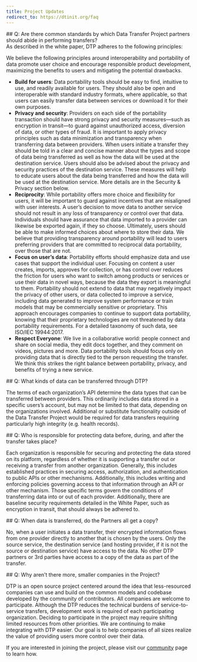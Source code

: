 ```yaml
---
title: Project Updates
redirect_to: https://dtinit.org/faq
---
```

<div class="section" markdown="1">
## Q: Are there common standards by which Data Transfer Project partners should abide in performing transfers?
<div class="mustache">
</div>
As described in the white paper, DTP adheres to the following principles:

We believe the following principles around interoperability and portability of data promote user choice and encourage responsible product development, maximizing the benefits to users and mitigating the potential drawbacks.

  * **Build for users**: Data portability tools should be easy to find, intuitive to use, and readily available for users. They should also be open and interoperable with standard industry formats, where applicable, so that users can easily transfer data between services or download it for their own purposes.
  * **Privacy and security**: Providers on each side of the portability transaction should have strong privacy and security measures—such as encryption in transit—to guard against unauthorized access, diversion of data, or other types of fraud. It is important to apply privacy principles such as data minimization and transparency when transferring data between providers. When users initiate a transfer they should be told in a clear and concise manner about the types and scope of data being transferred as well as how the data will be used at the destination service. Users should also be advised about the privacy and security practices of the destination service. These measures will help to educate users about the data being transferred and how the data will be used at the destination service. More details are in the Security & Privacy section below.
  * **Reciprocity**: While portability offers more choice and flexibility for users, it will be important to guard against incentives that are misaligned with user interests. A user’s decision to move data to another service should not result in any loss of transparency or control over that data. Individuals should have assurance that data imported to a provider can likewise be exported again, if they so choose. Ultimately, users should be able to make informed choices about where to store their data. We believe that providing transparency around portability will lead to users preferring providers that are committed to reciprocal data portability, over those that are not.
  * **Focus on user’s data**: Portability efforts should emphasize data and use cases that support the individual user. Focusing on content a user creates, imports, approves for collection, or has control over reduces the friction for users who want to switch among products or services or use their data in novel ways, because the data they export is meaningful to them. Portability should not extend to data that may negatively impact the privacy of other users, or data collected to improve a service, including data generated to improve system performance or train models that may be commercially sensitive or proprietary. This approach encourages companies to continue to support data portability, knowing that their proprietary technologies are not threatened by data portability requirements. For a detailed taxonomy of such data, see ISO/IEC 19944:2017.
  * **Respect Everyone**: We live in a collaborative world: people connect and share on social media, they edit docs together, and they comment on videos, pictures and more. Data portability tools should focus only on providing data that is directly tied to the person requesting the transfer. We think this strikes the right balance between portability, privacy, and benefits of trying a new service.

</div>

<div class="section" markdown="1">
## Q: What kinds of data can be transferred through DTP?
<div class="mustache">
</div>

The terms of each organization’s API determine the data types that can be transferred between providers. This ordinarily includes data stored in a specific users’s account, but may not be limited to that data, depending on the organizations involved.  Additional or substitute functionality outside of the Data Transfer Project would be required for data transfers requiring particularly high integrity (e.g. health records).

</div>

<div class="section" markdown="1">
## Q: Who is responsible for protecting data before, during, and after the transfer takes place?
<div class="mustache">
</div>

Each organization is responsible for securing and protecting the data stored on its platform, regardless of whether it is supporting a transfer out or receiving a transfer from another organization. Generally, this includes established practices in securing access, authorization, and authentication to public APIs or other mechanisms. Additionally, this includes writing and enforcing policies governing access to that information through an API or other mechanism. Those specific terms govern the conditions of transferring data into or out of each provider. Additionally, there are baseline security requirements detailed in the White Paper, such as  encryption in transit, that should always be adhered to.

</div>

<div class="section" markdown="1">
## Q: When data is transferred, do the Partners all get a copy?
<div class="mustache">
</div>

No, when a user initiates a data transfer, their encrypted information flows from one provider directly to another that is chosen by the users. Only the source service, the destination service (and hosting provider, if it is not the source or destination service) have access to the data.  No other DTP partners or 3rd parties have access to a copy of the data as part of the transfer.

</div>

<div class="section" markdown="1">
## Q: Why aren’t there more, smaller companies in the Project?
<div class="mustache">
</div>

DTP is an open source project centered around the idea that less-resourced companies can use and build on the common models and codebase developed by the community of contributors. All companies are welcome to participate. Although the DTP reduces the technical burdens of service-to-service transfers, development work is required of each participating organization. Deciding to participate in the project may require shifting limited resources from other  priorities. We are continuing to make integrating with DTP easier. Our goal is to help companies of all sizes realize the value of providing users more control over their data.

If you are interested in joining the project, please visit our [community]({{site.baseurl}}/community) page to learn how.

</div>
